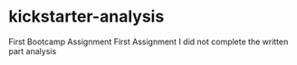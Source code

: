 # kickstarter-analysis
First Bootcamp Assignment
First Assignment I did not complete the written part analysis
